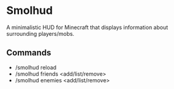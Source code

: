 # Smolhud

A minimalistic HUD for Minecraft that displays information about surrounding players/mobs.

## Commands
- /smolhud reload
- /smolhud friends <add/list/remove>
- /smolhud enemies <add/list/remove>
